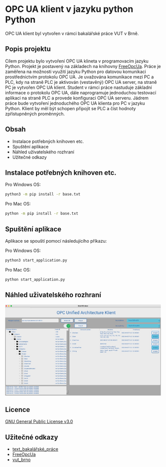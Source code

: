 # OPC UA klient v jazyku python Python

OPC UA klient byl vytvořen v rámci bakalářské práce VUT v Brně.

## Popis projektu

Cílem projektu bylo vytvoření OPC UA klineta v programovacím jazyku Python. Projekt je postavený na základech na knihovny [FreeOpcUa](https://github.com/FreeOpcUa).
Práce je zaměřena na možnosti využití jazyku Python pro datovou komunikaci prostřednictvím protokolu OPC UA. Je uvažována komunikace mezi PC a PLC, kdy na straně PLC je aktivován (vestavěný) OPC UA server, na straně PC je vytvořen OPC UA klient. Student v rámci práce nastuduje základní informace o protokolu OPC UA, dále naprogramuje jednoduchou testovací aplikaci na straně PLC a provede konfiguraci OPC UA serveru. Jádrem práce bude vytvoření jednoduchého OPC UA klienta pro PC v jazyku Python. Klient by měl být schopen připojit se PLC a číst hodnoty zpřístupněných proměnných.

## Obsah

* Instalace potřebných knihoven etc.
* Spuštění aplikace
* Náhled uživatelského rozhraní
* Užitečné odkazy
## Instalace potřebných knihoven etc.

Pro Windows OS:

```bash
python3 -m pip install -r base.txt
```

Pro Mac OS:

```bash
python -m pip install -r base.txt
```

## Spuštění aplikace

Aplikace se spouští pomocí následujícího příkazu:

Pro Windows OS:

```bash
python3 start_application.py
```

Pro Mac OS:

```bash
python start_application.py
```
## Náhled uživatelského rozhraní


![Náhled](https://github.com/JanZmrzly/klient-opc/blob/read-me-file/ua_client_final_preview_r.jpg)

## Licence

[GNU General Public License v3.0](https://www.gnu.org/licenses/gpl-3.0.html)

## Užitečné odkazy

* [text_bakalářské_práce](https://www.vutbr.cz/studenti/zav-prace/detail/139739)
* [FreeOpcUa](https://github.com/FreeOpcUa)
* [vut_brno](https://www.vut.cz/)